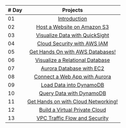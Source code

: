 |# Day | Projects                                                    |
|------|:---------------------------------------------------------:|
| 01  |  [Introduction](./README.md)|
| 02  |  [Host a Website on Amazon S3](./Host%20a%20Website%20on%20Amazon%20S3.md)|
| 03  |  [Visualize Data with QuickSight](./Visualize%20data%20with%20QuickSight.md)|
| 04  |  [Cloud Security with AWS IAM](./Cloud%20Security%20with%20AWS%20IAM.md)|
| 05  |  [Get Hands On with AWS Databases!](./Databases/Get%20Hands%20On%20with%20AWS%20Databases.md)| 
| 06  |  [Visualize a Relational Database](./Databases/Visualize%20a%20Relational%20Database.md)|
| 07  |  [Aurora Database with EC2](./Databases/Aurora%20Database%20with%20EC2.md)|
| 08  |  [Connect a Web App with Aurora](./Databases/Connect%20a%20Web%20App%20with%20Aurora.md)|
| 09  |  [Load Data into DynamoDB](./Databases/Load%20Data%20into%20DynamoDB.md)|
| 10  |  [Query Data with DynamoDB](./Databases/Query%20Data%20with%20DynamoDB.md)|
| 11  |  [Get Hands on with Cloud Networking!](./Networking/Get%20Hands%20on%20with%20Cloud%20Networking!.md)|
| 12  |  [Build a Virtual Private Cloud](./Networking/Build%20a%20Virtual%20Private%20Cloud.md)|
| 13  |  [VPC Traffic Flow and Security](./Networking/VPC%20Traffic%20Flow%20and%20Security.md)|
